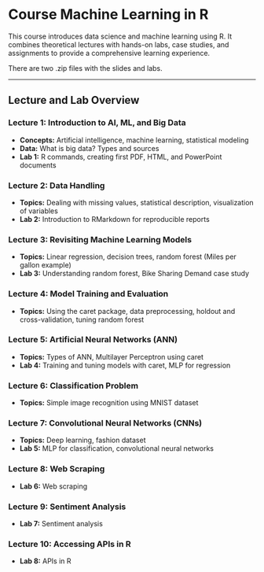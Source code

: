 # Course Machine Learning in R

This course introduces data science and machine learning using R. It combines theoretical lectures with hands-on labs, case studies, and assignments to provide a comprehensive learning experience. 

There are two .zip files with the slides and labs.

---

## Lecture and Lab Overview

### Lecture 1: Introduction to AI, ML, and Big Data
- **Concepts:** Artificial intelligence, machine learning, statistical modeling
- **Data:** What is big data? Types and sources
- **Lab 1:** R commands, creating first PDF, HTML, and PowerPoint documents

### Lecture 2: Data Handling
- **Topics:** Dealing with missing values, statistical description, visualization of variables
- **Lab 2:** Introduction to RMarkdown for reproducible reports

### Lecture 3: Revisiting Machine Learning Models
- **Topics:** Linear regression, decision trees, random forest (Miles per gallon example)
- **Lab 3:** Understanding random forest, Bike Sharing Demand case study


### Lecture 4: Model Training and Evaluation
- **Topics:** Using the caret package, data preprocessing, holdout and cross-validation, tuning random forest

### Lecture 5: Artificial Neural Networks (ANN)
- **Topics:** Types of ANN, Multilayer Perceptron using caret
- **Lab 4:** Training and tuning models with caret, MLP for regression

### Lecture 6: Classification Problem
- **Topics:** Simple image recognition using MNIST dataset

### Lecture 7: Convolutional Neural Networks (CNNs)
- **Topics:** Deep learning, fashion dataset
- **Lab 5:** MLP for classification, convolutional neural networks

### Lecture 8: Web Scraping
- **Lab 6:** Web scraping


### Lecture 9: Sentiment Analysis
- **Lab 7:** Sentiment analysis


### Lecture 10: Accessing APIs in R
- **Lab 8:** APIs in R


